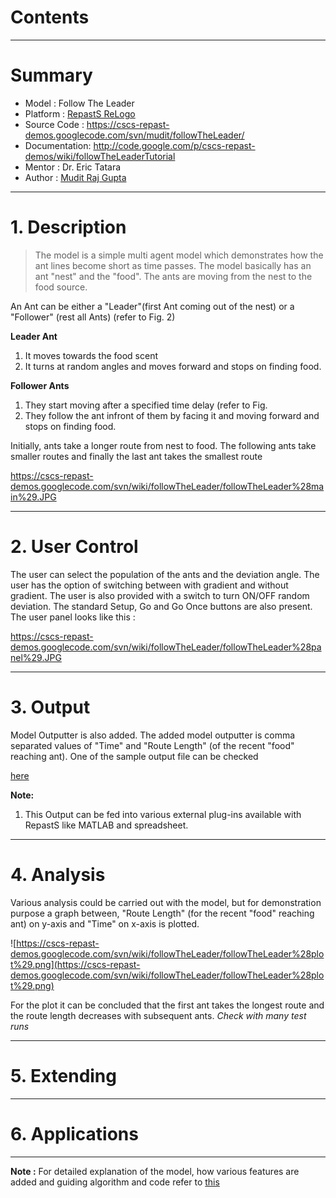 # Contents #




---


# Summary #

  * Model        : Follow The Leader
  * Platform     : [RepastS ReLogo](RepastSReLogo.md)
  * Source Code  : https://cscs-repast-demos.googlecode.com/svn/mudit/followTheLeader/
  * Documentation: http://code.google.com/p/cscs-repast-demos/wiki/followTheLeaderTutorial
  * Mentor       : Dr. Eric Tatara
  * Author       : [Mudit Raj Gupta](Mudit.md)


---


# 1. Description #

> The model is a simple multi agent model which demonstrates how the ant lines become short as time passes. The model basically has an ant "nest"  and the "food". The ants are moving from the nest to the food source.

An Ant can be either a "Leader"(first Ant coming out of the nest) or a "Follower" (rest all Ants) (refer to Fig. 2)

**Leader Ant**
  1. It moves towards the food scent
  1. It turns at random angles and moves forward and stops on finding food.

**Follower Ants**
  1. They start moving after a specified time delay (refer to Fig.
  1. They follow the ant infront of them by facing it and moving forward and stops on finding food.

Initially, ants take a longer route from nest to food. The following ants take smaller routes and finally the last ant takes
the smallest route

https://cscs-repast-demos.googlecode.com/svn/wiki/followTheLeader/followTheLeader%28main%29.JPG


---


# 2. User Control #

The user can select the population of the ants and the deviation angle. The user has the option of switching between with gradient and without gradient. The user is also provided with a switch to turn ON/OFF random deviation. The standard Setup, Go and Go Once buttons are also present.
The user panel looks like this :

https://cscs-repast-demos.googlecode.com/svn/wiki/followTheLeader/followTheLeader%28panel%29.JPG



---


# 3. Output #

Model Outputter is also added. The added model outputter is comma separated values of "Time" and "Route Length" (of the recent "food" reaching ant). One of the sample output file can be checked

[here](https://cscs-repast-demos.googlecode.com/svn/wiki/followTheLeader/Model%20Output.txt)

**Note:**

  1. This Output can be fed into various external plug-ins available with RepastS like MATLAB and spreadsheet.


---


# 4. Analysis #

Various analysis could be carried out with the model, but for demonstration purpose a graph between, "Route Length" (for the recent "food" reaching ant) on y-axis and "Time" on x-axis is plotted.

![https://cscs-repast-demos.googlecode.com/svn/wiki/followTheLeader/followTheLeader%28plot%29.png](https://cscs-repast-demos.googlecode.com/svn/wiki/followTheLeader/followTheLeader%28plot%29.png)

For the plot it can be concluded that the first ant takes the longest route and the route length decreases with subsequent ants. _Check with many test runs_


---


# 5. Extending #


---


# 6. Applications #


---


**Note :** For detailed explanation of the model, how various features are added and guiding algorithm and code refer to [this](http://code.google.com/p/cscs-repast-demos/wiki/followTheLeaderTutorial)
